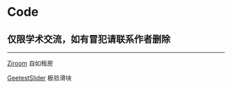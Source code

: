 # Code

## 仅限学术交流，如有冒犯请联系作者删除

-----------------
[Ziroom](https://www.ziroom.com)	自如租房

[GeetestSlider](https://www.geetest.com/demo/slide-popup.html)	极验滑块

